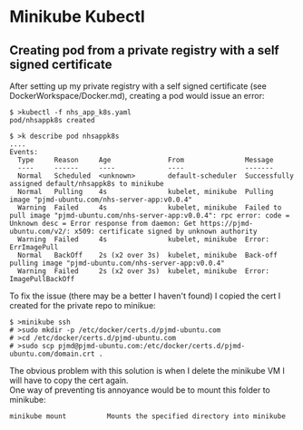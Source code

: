 # Minikube Kubectl

## Creating pod from a private registry with a self signed certificate

After setting up my private registry with a self signed certificate (see DockerWorkspace/Docker.md), creating a pod would issue an error:  
```
$ >kubectl -f nhs_app_k8s.yaml 
pod/nhsappk8s created

$ >k describe pod nhsappk8s
....
Events:
  Type     Reason     Age              From               Message
  ----     ------     ----             ----               -------
  Normal   Scheduled  <unknown>        default-scheduler  Successfully assigned default/nhsappk8s to minikube
  Normal   Pulling    4s               kubelet, minikube  Pulling image "pjmd-ubuntu.com/nhs-server-app:v0.0.4"
  Warning  Failed     4s               kubelet, minikube  Failed to pull image "pjmd-ubuntu.com/nhs-server-app:v0.0.4": rpc error: code = Unknown desc = Error response from daemon: Get https://pjmd-ubuntu.com/v2/: x509: certificate signed by unknown authority
  Warning  Failed     4s               kubelet, minikube  Error: ErrImagePull
  Normal   BackOff    2s (x2 over 3s)  kubelet, minikube  Back-off pulling image "pjmd-ubuntu.com/nhs-server-app:v0.0.4"
  Warning  Failed     2s (x2 over 3s)  kubelet, minikube  Error: ImagePullBackOff
```

To fix the issue (there may be a better I haven't found) I copied the cert I created for the private repo to minikue:  
```
$ >minikube ssh
# >sudo mkdir -p /etc/docker/certs.d/pjmd-ubuntu.com
# >cd /etc/docker/certs.d/pjmd-ubuntu.com
# >sudo scp pjmd@pjmd-ubuntu.com:/etc/docker/certs.d/pjmd-ubuntu.com/domain.crt .
```

The obvious problem with this solution is when I delete the minikube VM I will have to copy the cert again.  
One way of preventing tis annoyance would be to mount this folder to minikube:  
```
minikube mount          Mounts the specified directory into minikube
```
